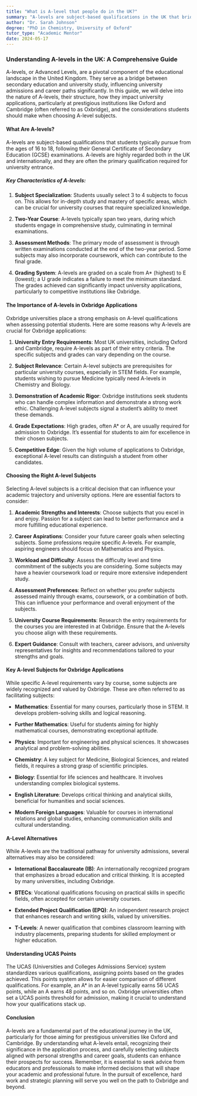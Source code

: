 ```yaml
---
title: "What is A-level that people do in the UK?"
summary: "A-levels are subject-based qualifications in the UK that bridge secondary education and university, impacting admissions and career choices."
author: "Dr. Sarah Johnson"
degree: "PhD in Chemistry, University of Oxford"
tutor_type: "Academic Mentor"
date: 2024-05-17
---
```


### Understanding A-levels in the UK: A Comprehensive Guide

A-levels, or Advanced Levels, are a pivotal component of the educational landscape in the United Kingdom. They serve as a bridge between secondary education and university study, influencing university admissions and career paths significantly. In this guide, we will delve into the nature of A-levels, their structure, how they impact university applications, particularly at prestigious institutions like Oxford and Cambridge (often referred to as Oxbridge), and the considerations students should make when choosing A-level subjects.

#### What Are A-levels?

A-levels are subject-based qualifications that students typically pursue from the ages of 16 to 18, following their General Certificate of Secondary Education (GCSE) examinations. A-levels are highly regarded both in the UK and internationally, and they are often the primary qualification required for university entrance.

##### Key Characteristics of A-levels:
1. **Subject Specialization**: Students usually select 3 to 4 subjects to focus on. This allows for in-depth study and mastery of specific areas, which can be crucial for university courses that require specialized knowledge.
   
2. **Two-Year Course**: A-levels typically span two years, during which students engage in comprehensive study, culminating in terminal examinations.

3. **Assessment Methods**: The primary mode of assessment is through written examinations conducted at the end of the two-year period. Some subjects may also incorporate coursework, which can contribute to the final grade.

4. **Grading System**: A-levels are graded on a scale from A* (highest) to E (lowest); a U grade indicates a failure to meet the minimum standard. The grades achieved can significantly impact university applications, particularly to competitive institutions like Oxbridge.

#### The Importance of A-levels in Oxbridge Applications

Oxbridge universities place a strong emphasis on A-level qualifications when assessing potential students. Here are some reasons why A-levels are crucial for Oxbridge applications:

1. **University Entry Requirements**: Most UK universities, including Oxford and Cambridge, require A-levels as part of their entry criteria. The specific subjects and grades can vary depending on the course.

2. **Subject Relevance**: Certain A-level subjects are prerequisites for particular university courses, especially in STEM fields. For example, students wishing to pursue Medicine typically need A-levels in Chemistry and Biology.

3. **Demonstration of Academic Rigor**: Oxbridge institutions seek students who can handle complex information and demonstrate a strong work ethic. Challenging A-level subjects signal a student’s ability to meet these demands.

4. **Grade Expectations**: High grades, often A* or A, are usually required for admission to Oxbridge. It’s essential for students to aim for excellence in their chosen subjects.

5. **Competitive Edge**: Given the high volume of applications to Oxbridge, exceptional A-level results can distinguish a student from other candidates.

#### Choosing the Right A-level Subjects

Selecting A-level subjects is a critical decision that can influence your academic trajectory and university options. Here are essential factors to consider:

1. **Academic Strengths and Interests**: Choose subjects that you excel in and enjoy. Passion for a subject can lead to better performance and a more fulfilling educational experience.

2. **Career Aspirations**: Consider your future career goals when selecting subjects. Some professions require specific A-levels. For example, aspiring engineers should focus on Mathematics and Physics.

3. **Workload and Difficulty**: Assess the difficulty level and time commitment of the subjects you are considering. Some subjects may have a heavier coursework load or require more extensive independent study.

4. **Assessment Preferences**: Reflect on whether you prefer subjects assessed mainly through exams, coursework, or a combination of both. This can influence your performance and overall enjoyment of the subjects.

5. **University Course Requirements**: Research the entry requirements for the courses you are interested in at Oxbridge. Ensure that the A-levels you choose align with these requirements.

6. **Expert Guidance**: Consult with teachers, career advisors, and university representatives for insights and recommendations tailored to your strengths and goals.

#### Key A-level Subjects for Oxbridge Applications

While specific A-level requirements vary by course, some subjects are widely recognized and valued by Oxbridge. These are often referred to as facilitating subjects:

- **Mathematics**: Essential for many courses, particularly those in STEM. It develops problem-solving skills and logical reasoning.

- **Further Mathematics**: Useful for students aiming for highly mathematical courses, demonstrating exceptional aptitude.

- **Physics**: Important for engineering and physical sciences. It showcases analytical and problem-solving abilities.

- **Chemistry**: A key subject for Medicine, Biological Sciences, and related fields, it requires a strong grasp of scientific principles.

- **Biology**: Essential for life sciences and healthcare. It involves understanding complex biological systems.

- **English Literature**: Develops critical thinking and analytical skills, beneficial for humanities and social sciences.

- **Modern Foreign Languages**: Valuable for courses in international relations and global studies, enhancing communication skills and cultural understanding.

#### A-Level Alternatives

While A-levels are the traditional pathway for university admissions, several alternatives may also be considered:

- **International Baccalaureate (IB)**: An internationally recognized program that emphasizes a broad education and critical thinking. It is accepted by many universities, including Oxbridge.

- **BTECs**: Vocational qualifications focusing on practical skills in specific fields, often accepted for certain university courses.

- **Extended Project Qualification (EPQ)**: An independent research project that enhances research and writing skills, valued by universities.

- **T-Levels**: A newer qualification that combines classroom learning with industry placements, preparing students for skilled employment or higher education.

#### Understanding UCAS Points

The UCAS (Universities and Colleges Admissions Service) system standardizes various qualifications, assigning points based on the grades achieved. This points system allows for easier comparison of different qualifications. For example, an A* in an A-level typically earns 56 UCAS points, while an A earns 48 points, and so on. Oxbridge universities often set a UCAS points threshold for admission, making it crucial to understand how your qualifications stack up.

#### Conclusion

A-levels are a fundamental part of the educational journey in the UK, particularly for those aiming for prestigious universities like Oxford and Cambridge. By understanding what A-levels entail, recognizing their significance in the application process, and carefully selecting subjects aligned with personal strengths and career goals, students can enhance their prospects for success. Remember, it is essential to seek advice from educators and professionals to make informed decisions that will shape your academic and professional future. In the pursuit of excellence, hard work and strategic planning will serve you well on the path to Oxbridge and beyond.
    